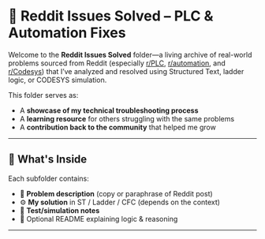 # 🔧 Reddit Issues Solved – PLC & Automation Fixes

Welcome to the **Reddit Issues Solved** folder—a living archive of real-world problems sourced from Reddit (especially [r/PLC](https://www.reddit.com/r/PLC), [r/automation](https://www.reddit.com/r/automation), and [r/Codesys](https://www.reddit.com/r/Codesys)) that I’ve analyzed and resolved using Structured Text, ladder logic, or CODESYS simulation.

This folder serves as:
- A **showcase of my technical troubleshooting process**
- A **learning resource** for others struggling with the same problems
- A **contribution back to the community** that helped me grow

---

## 🧠 What's Inside

Each subfolder contains:
- 📄 **Problem description** (copy or paraphrase of Reddit post)
- ⚙️ **My solution** in ST / Ladder / CFC (depends on the context)
- 🧪 **Test/simulation notes**
- 📝 Optional README explaining logic & reasoning

---
